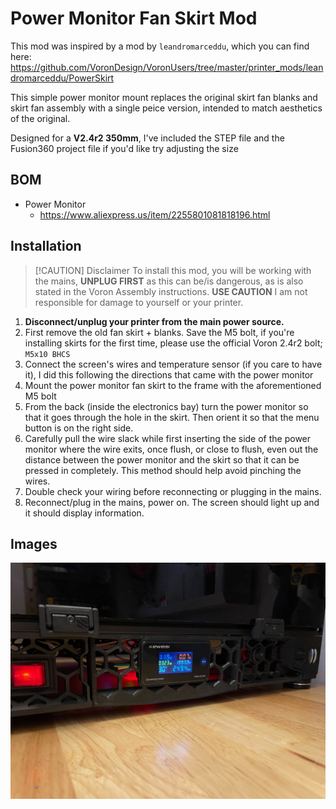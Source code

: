 # Power Monitor Fan Skirt Mod

This mod was inspired by a mod by `leandromarceddu`, which you can find here: <https://github.com/VoronDesign/VoronUsers/tree/master/printer_mods/leandromarceddu/PowerSkirt>

This simple power monitor mount replaces the original skirt fan blanks and skirt fan assembly with a single peice version, intended to match aesthetics of the original.

Designed for a **V2.4r2 350mm**, I've included the STEP file and the Fusion360 project file if you'd like try adjusting the size

## BOM

- Power Monitor
  - <https://www.aliexpress.us/item/2255801081818196.html>

## Installation

> [!CAUTION] Disclaimer
> To install this mod, you will be working with the mains, **UNPLUG FIRST** as this can be/is dangerous, as is also stated in the Voron Assembly instructions. **USE CAUTION** I am not responsible for damage to yourself or your printer.

1. **Disconnect/unplug your printer from the main power source.**
2. First remove the old fan skirt + blanks. Save the M5 bolt, if you're installing skirts for the first time, please use the official Voron 2.4r2 bolt; `M5x10 BHCS`
3. Connect the screen's wires and temperature sensor (if you care to have it), I did this following the directions that came with the power monitor
4. Mount the power monitor fan skirt to the frame with the aforementioned M5 bolt
5. From the back (inside the electronics bay) turn the power monitor so that it goes through the hole in the skirt. Then orient it so that the menu button is on the right side.
6. Carefully pull the wire slack while first inserting the side of the power monitor where the wire exits, once flush, or close to flush, even out the distance between the power monitor and the skirt so that it can be pressed in completely. This method should help avoid pinching the wires.
7. Double check your wiring before reconnecting or plugging in the mains.
8. Reconnect/plug in the mains, power on. The screen should light up and it should display information.

## Images

![Power Skirt](Images/power_monitor_fan_skirt.jpg)
